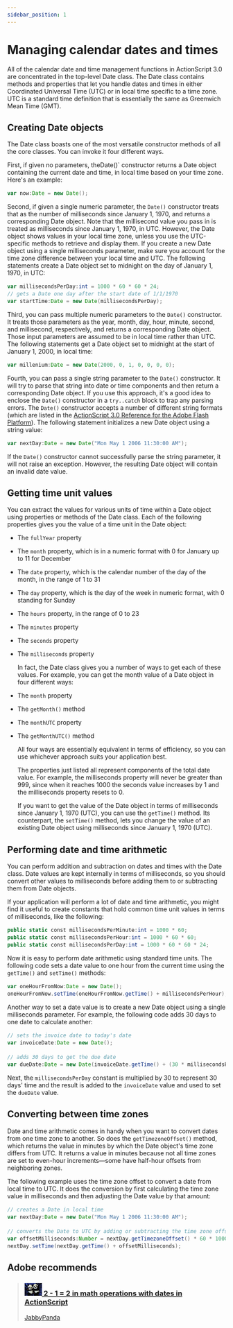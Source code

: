 ```yaml
---
sidebar_position: 1
---
```


# Managing calendar dates and times

All of the calendar date and time management functions in ActionScript 3.0 are
concentrated in the top-level Date class. The Date class contains methods and
properties that let you handle dates and times in either Coordinated Universal
Time (UTC) or in local time specific to a time zone. UTC is a standard time
definition that is essentially the same as Greenwich Mean Time (GMT).

## Creating Date objects

The Date class boasts one of the most versatile constructor methods of all the
core classes. You can invoke it four different ways.

First, if given no parameters, theDate()` constructor returns a Date object
containing the current date and time, in local time based on your time zone.
Here's an example:

```actionscript
var now:Date = new Date();
```

Second, if given a single numeric parameter, the `Date()` constructor treats
that as the number of milliseconds since January 1, 1970, and returns a
corresponding Date object. Note that the millisecond value you pass in is
treated as milliseconds since January 1, 1970, in UTC. However, the Date object
shows values in your local time zone, unless you use the UTC-specific methods to
retrieve and display them. If you create a new Date object using a single
milliseconds parameter, make sure you account for the time zone difference
between your local time and UTC. The following statements create a Date object
set to midnight on the day of January 1, 1970, in UTC:

```actionscript
var millisecondsPerDay:int = 1000 * 60 * 60 * 24; 
// gets a Date one day after the start date of 1/1/1970 
var startTime:Date = new Date(millisecondsPerDay);
```

Third, you can pass multiple numeric parameters to the `Date()` constructor. It
treats those parameters as the year, month, day, hour, minute, second, and
millisecond, respectively, and returns a corresponding Date object. Those input
parameters are assumed to be in local time rather than UTC. The following
statements get a Date object set to midnight at the start of January 1, 2000, in
local time:

```actionscript
var millenium:Date = new Date(2000, 0, 1, 0, 0, 0, 0);
```

Fourth, you can pass a single string parameter to the `Date()` constructor. It
will try to parse that string into date or time components and then return a
corresponding Date object. If you use this approach, it's a good idea to enclose
the `Date()` constructor in a `try..catch` block to trap any parsing errors. The
`Date()` constructor accepts a number of different string formats (which are
listed in the
[ActionScript 3.0 Reference for the Adobe Flash Platform](https://airsdk.dev/reference/actionscript/3.0/index.html)).
The following statement initializes a new Date object using a string value:

```actionscript
var nextDay:Date = new Date("Mon May 1 2006 11:30:00 AM");
```

If the `Date()` constructor cannot successfully parse the string parameter, it
will not raise an exception. However, the resulting Date object will contain an
invalid date value.

## Getting time unit values

You can extract the values for various units of time within a Date object using
properties or methods of the Date class. Each of the following properties gives
you the value of a time unit in the Date object:

- The `fullYear` property

- The `month` property, which is in a numeric format with 0 for January up to 11
  for December

- The `date` property, which is the calendar number of the day of the month, in
  the range of 1 to 31

- The `day` property, which is the day of the week in numeric format, with 0
  standing for Sunday

- The `hours` property, in the range of 0 to 23

- The `minutes` property

- The `seconds` property

- The `milliseconds` property

  In fact, the Date class gives you a number of ways to get each of these
  values. For example, you can get the month value of a Date object in four
  different ways:

- The `month` property

- The `getMonth()` method

- The `monthUTC` property

- The `getMonthUTC()` method

  All four ways are essentially equivalent in terms of efficiency, so you can
  use whichever approach suits your application best.

  The properties just listed all represent components of the total date value.
  For example, the milliseconds property will never be greater than 999, since
  when it reaches 1000 the seconds value increases by 1 and the milliseconds
  property resets to 0.

  If you want to get the value of the Date object in terms of milliseconds since
  January 1, 1970 (UTC), you can use the `getTime()` method. Its counterpart,
  the `setTime()` method, lets you change the value of an existing Date object
  using milliseconds since January 1, 1970 (UTC).

## Performing date and time arithmetic

You can perform addition and subtraction on dates and times with the Date class.
Date values are kept internally in terms of milliseconds, so you should convert
other values to milliseconds before adding them to or subtracting them from Date
objects.

If your application will perform a lot of date and time arithmetic, you might
find it useful to create constants that hold common time unit values in terms of
milliseconds, like the following:

```actionscript
public static const millisecondsPerMinute:int = 1000 * 60; 
public static const millisecondsPerHour:int = 1000 * 60 * 60; 
public static const millisecondsPerDay:int = 1000 * 60 * 60 * 24;
```

Now it is easy to perform date arithmetic using standard time units. The
following code sets a date value to one hour from the current time using the
`getTime()` and `setTime()` methods:

```actionscript
var oneHourFromNow:Date = new Date(); 
oneHourFromNow.setTime(oneHourFromNow.getTime() + millisecondsPerHour);
```

Another way to set a date value is to create a new Date object using a single
milliseconds parameter. For example, the following code adds 30 days to one date
to calculate another:

```actionscript
// sets the invoice date to today's date 
var invoiceDate:Date = new Date(); 
 
// adds 30 days to get the due date 
var dueDate:Date = new Date(invoiceDate.getTime() + (30 * millisecondsPerDay));
```

Next, the `millisecondsPerDay` constant is multiplied by 30 to represent 30
days' time and the result is added to the `invoiceDate` value and used to set
the `dueDate` value.

## Converting between time zones

Date and time arithmetic comes in handy when you want to convert dates from one
time zone to another. So does the `getTimezoneOffset()` method, which returns
the value in minutes by which the Date object's time zone differs from UTC. It
returns a value in minutes because not all time zones are set to even-hour
increments—some have half-hour offsets from neighboring zones.

The following example uses the time zone offset to convert a date from local
time to UTC. It does the conversion by first calculating the time zone value in
milliseconds and then adjusting the Date value by that amount:

```actionscript
// creates a Date in local time 
var nextDay:Date = new Date("Mon May 1 2006 11:30:00 AM"); 
 
// converts the Date to UTC by adding or subtracting the time zone offset 
var offsetMilliseconds:Number = nextDay.getTimezoneOffset() * 60 * 1000; 
nextDay.setTime(nextDay.getTime() + offsetMilliseconds);
```

## Adobe recommends

> ### [![](../../img/jabbyPanda.png) 2 - 1 = 2 in math operations with dates in ActionScript](https://web.archive.org/web/20160404212319/http://www.jabbypanda.com/blog/2011/09/when-2-1-when-doing-math-operations-with-dates-in-actionscript/)
>
> [JabbyPanda](https://web.archive.org/web/20210301181454/http://jabbypanda.com/blog/)
